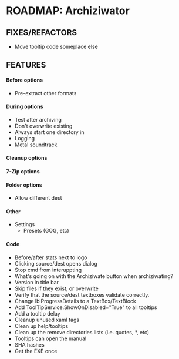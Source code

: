 ﻿# ROADMAP: Archiziwator

## FIXES/REFACTORS
* Move tooltip code someplace else


## FEATURES

#### Before options
* Pre-extract other formats

#### During options
* Test after archiving
* Don't overwrite existing
* Always start one directory in
* Logging
* Metal soundtrack

#### Cleanup options


#### 7-Zip options


#### Folder options
* Allow different dest


#### Other
* Settings
  * Presets (GOG, etc)


#### Code
* Before/after stats next to logo
* Clicking source/dest opens dialog
* Stop cmd from interuppting
* What's going on with the Archiziwate button when archiziwating?
* Version in title bar
* Skip files if they exist, or overwrite
* Verify that the source/dest textboxes validate correctly.
* Change lblProgressDetails to a TextBox/TextBlock
* Add ToolTipService.ShowOnDisabled="True" to all tooltips
* Add a tooltip delay
* Cleanup unused xaml tags
* Clean up help/tooltips
* Clean up the remove directories lists (i.e. quotes, *, etc)
* Tooltips can open the manual
* SHA hashes
* Get the EXE once